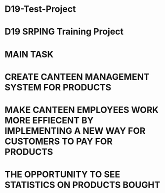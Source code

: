 # D19-Test-Project
# D19 SRPING Training Project
# MAIN TASK
# CREATE CANTEEN MANAGEMENT SYSTEM FOR PRODUCTS
# MAKE CANTEEN EMPLOYEES WORK MORE EFFIECENT BY IMPLEMENTING A NEW WAY FOR CUSTOMERS TO PAY FOR PRODUCTS
# THE OPPORTUNITY TO SEE STATISTICS ON PRODUCTS BOUGHT
